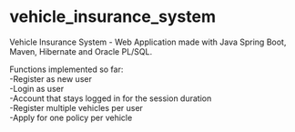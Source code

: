 # vehicle_insurance_system
Vehicle Insurance System - Web Application made with Java Spring Boot, Maven, Hibernate and Oracle PL/SQL.

Functions implemented so far: <br>
-Register as new user<br>
-Login as user <br>
-Account that stays logged in for the session duration <br>
-Register multiple vehicles per user <br>
-Apply for one policy per vehicle <br>

